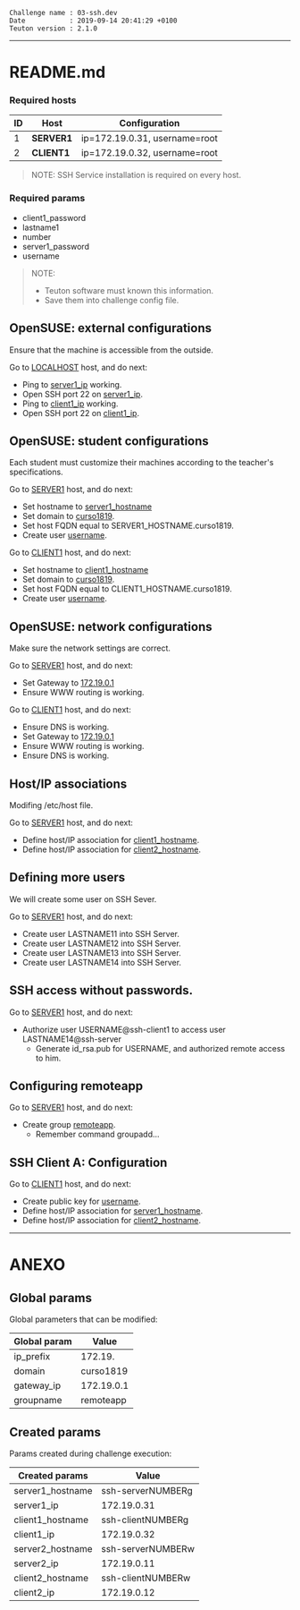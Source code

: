 ```
Challenge name : 03-ssh.dev
Date           : 2019-09-14 20:41:29 +0100
Teuton version : 2.1.0
```
---
# README.md

### Required hosts

| ID | Host | Configuration |
| -- | ---- | ------------- |
|1|**SERVER1**|ip=172.19.0.31, username=root|
|2|**CLIENT1**|ip=172.19.0.32, username=root|

> NOTE: SSH Service installation is required on every host.

### Required params
* client1_password
* lastname1
* number
* server1_password
* username

> NOTE:
> * Teuton software must known this information.
> * Save them into challenge config file.

## OpenSUSE: external configurations

Ensure that the machine is accessible from the outside.


Go to [LOCALHOST](#required-hosts) host, and do next:
* Ping to [server1_ip](#created-params) working.
* Open SSH port 22 on [server1_ip](#created-params).
* Ping to [client1_ip](#created-params) working.
* Open SSH port 22 on [client1_ip](#created-params).

## OpenSUSE: student configurations

Each student must customize their machines according to the teacher's specifications.


Go to [SERVER1](#required-hosts) host, and do next:
* Set hostname to [server1_hostname](#created-params)
* Set domain to [curso1819](#global-params).
* Set host FQDN equal to SERVER1_HOSTNAME.curso1819.
* Create user [username](#required-params).

Go to [CLIENT1](#required-hosts) host, and do next:
* Set hostname to [client1_hostname](#created-params)
* Set domain to [curso1819](#global-params).
* Set host FQDN equal to CLIENT1_HOSTNAME.curso1819.
* Create user [username](#required-params).

## OpenSUSE: network configurations

Make sure the network settings are correct.


Go to [SERVER1](#required-hosts) host, and do next:
* Set Gateway to [172.19.0.1](#global-params)
* Ensure WWW routing is working.

Go to [CLIENT1](#required-hosts) host, and do next:
* Ensure DNS is working.
* Set Gateway to [172.19.0.1](#global-params)
* Ensure WWW routing is working.
* Ensure DNS is working.

## Host/IP associations

Modifing /etc/host file.


Go to [SERVER1](#required-hosts) host, and do next:
* Define host/IP association for [client1_hostname](#created-params).
* Define host/IP association for [client2_hostname](#created-params).

## Defining more users

We will create some user on SSH Sever.


Go to [SERVER1](#required-hosts) host, and do next:
* Create user LASTNAME11 into SSH Server.
* Create user LASTNAME12 into SSH Server.
* Create user LASTNAME13 into SSH Server.
* Create user LASTNAME14 into SSH Server.

## SSH access without passwords.


Go to [SERVER1](#required-hosts) host, and do next:
* Authorize user USERNAME@ssh-client1 to access user LASTNAME14@ssh-server
    * Generate id_rsa.pub for USERNAME, and authorized remote access to him.

## Configuring remoteapp


Go to [SERVER1](#required-hosts) host, and do next:
* Create group [remoteapp](#global-params).
    * Remember command groupadd...

## SSH Client A: Configuration


Go to [CLIENT1](#required-hosts) host, and do next:
* Create public key for [username](#required-params).
* Define host/IP association for [server1_hostname](#created-params).
* Define host/IP association for [client2_hostname](#created-params).

---
# ANEXO

## Global params

Global parameters that can be modified:

| Global param | Value |
| ------------ | ----- |
|ip_prefix|172.19.|
|domain|curso1819|
|gateway_ip|172.19.0.1|
|groupname|remoteapp|

## Created params

Params created during challenge execution:

| Created params | Value |
| -------------- | ----- |
|server1_hostname|ssh-serverNUMBERg|
|server1_ip|172.19.0.31|
|client1_hostname|ssh-clientNUMBERg|
|client1_ip|172.19.0.32|
|server2_hostname|ssh-serverNUMBERw|
|server2_ip|172.19.0.11|
|client2_hostname|ssh-clientNUMBERw|
|client2_ip|172.19.0.12|
